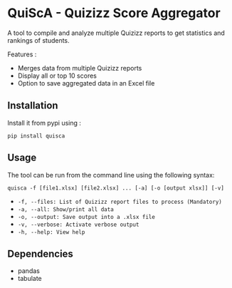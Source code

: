 # QuiScA - Quizizz Score Aggregator

A tool to compile and analyze multiple Quizizz reports to get statistics and rankings of students.

Features : 
- Merges data from multiple Quizizz reports
- Display all or top 10 scores
- Option to save aggregated data in an Excel file

## Installation

Install it from pypi using : 
```
pip install quisca
```

## Usage

The tool can be run from the command line using the following syntax:

```
quisca -f [file1.xlsx] [file2.xlsx] ... [-a] [-o [output xlsx]] [-v]
```
- `-f, --files: List of Quizizz report files to process (Mandatory)`
- `-a, --all: Show/print all data`
- `-o, --output: Save output into a .xlsx file`
- `-v, --verbose: Activate verbose output`
- `-h, --help: View help`

## Dependencies

- pandas
- tabulate